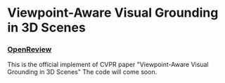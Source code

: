 # Viewpoint-Aware Visual Grounding in 3D Scenes
### [OpenReview](https://openreview.net/forum?id=LX9gTkDbqE&referrer=%5BAuthor%20Console%5D(%2Fgroup%3Fid%3Dthecvf.com%2FCVPR%2F2024%2FConference%2FAuthors%23your-submissions))
This is the official implement of CVPR paper "Viewpoint-Aware Visual Grounding in 3D Scenes"
The code will come soon.
